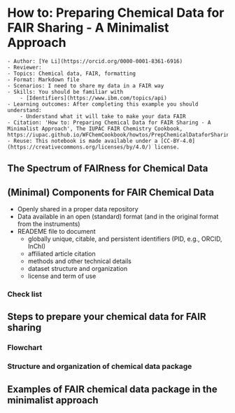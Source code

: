 # How to: Preparing Chemical Data for FAIR Sharing - A Minimalist Approach

```{dropdown} About this interactive ![icons](../images/rocket.png) recipe
- Author: [Ye Li](https://orcid.org/0000-0001-8361-6916)
- Reviewer:
- Topics: Chemical data, FAIR, formatting
- Format: Markdown file
- Scenarios: I need to share my data in a FAIR way
- Skills: You should be familiar with
    - [Identifiers](https://www.ibm.com/topics/api)
- Learning outcomes: After completing this example you should understand:
    - Understand what it will take to make your data FAIR
- Citation: 'How to: Preparing Chemical Data for FAIR Sharing - A Minimalist Approach', The IUPAC FAIR Chemistry Cookbook, https://iupac.github.io/WFChemCookbook/howtos/PrepChemicalDataforSharing.html
- Reuse: This notebook is made available under a [CC-BY-4.0](https://creativecommons.org/licenses/by/4.0/) license.
```

## The Spectrum of FAIRness for Chemical Data

## (Minimal) Components for FAIR Chemical Data
- Openly shared in a proper data repository 
- Data available in an open (standard) format (and in the original format from the instruments) 
- READEME file to document
    - globally unique, citable, and persistent identifiers (PID, e.g., ORCID, InChI)
    - affiliated article citation
    - methods and other technical details
    - dataset structure and organization
    - license and term of use

### Check list

## Steps to prepare your chemical data for FAIR sharing 

### Flowchart

### Structure and organization of chemical data package

## Examples of FAIR chemical data package in the minimalist approach

